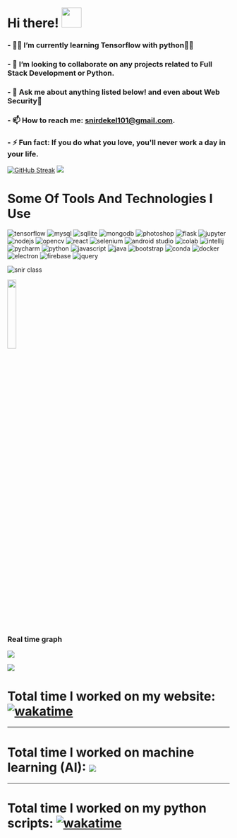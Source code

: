 # Hi there! <img height="45" width="45" src="https://c.tenor.com/SNL9_xhZl9oAAAAi/waving-hand-joypixels.gif" />

<!--
**Snir-Dekel/Snir-Dekel** is a ✨ _special_ ✨ repository because its `README.md` (this file) appears on your GitHub profile.

Here are some ideas to get you started:
-->

<!-- - 🔭 I’m currently working on ... -->
### - 🕵️‍♂️ I’m currently learning Tensorflow with python👩‍💻
### - 🤝 I’m looking to collaborate on any projects related to Full Stack Development or Python.
<!-- ### - 🤔 I’m looking for help with ReactJS. -->
### - 💬 Ask me about anything listed below! and even about Web Security🔐
### - 📫 How to reach me: snirdekel101@gmail.com.
### - ⚡ Fun fact: If you do what you love, you'll never work a day in your life.
[![GitHub Streak](https://github-readme-streak-stats.herokuapp.com/?user=Snir-Dekel&theme=algolia)](https://git.io/streak-stats)
![](https://github-readme-stats.vercel.app/api?username=Snir-Dekel&show_icons=true&theme=algolia)

# Some Of Tools And Technologies I Use

![tensorflow](https://camo.githubusercontent.com/80ab2110fcef93088fac399375889c8ba9d46f3daa68a1a1cfac50fb475c9dc3/68747470733a2f2f696d672e736869656c64732e696f2f62616467652f54656e736f72466c6f772d4646364630303f7374796c653d666f722d7468652d6261646765266c6f676f3d74656e736f72666c6f77266c6f676f436f6c6f723d7768697465)
![mysql](https://camo.githubusercontent.com/a4a4a017a5d519d7c4ce2a3cd3d2194fb7af4b1ca424850784565007c2acc7d8/68747470733a2f2f696d672e736869656c64732e696f2f62616467652f4d7953514c2d3030354338343f7374796c653d666f722d7468652d6261646765266c6f676f3d6d7973716c266c6f676f436f6c6f723d7768697465)
![sqllite](https://camo.githubusercontent.com/932123bf240349f3785c02228b113b06299079e8740f480c767e8335fd6d752a/68747470733a2f2f696d672e736869656c64732e696f2f62616467652f53514c6974652d3037343035453f7374796c653d666f722d7468652d6261646765266c6f676f3d73716c697465266c6f676f436f6c6f723d7768697465)
![mongodb](https://camo.githubusercontent.com/72e92f69f36703548704a9eeda2a9889c2756b5e08f01a9aec6e658c148d014e/68747470733a2f2f696d672e736869656c64732e696f2f62616467652f4d6f6e676f44422d3445413934423f7374796c653d666f722d7468652d6261646765266c6f676f3d6d6f6e676f6462266c6f676f436f6c6f723d7768697465)
![photoshop](https://camo.githubusercontent.com/fceb87783f8368321f404247f93dcf39d5a11a8a4a058842252a569968de5b45/68747470733a2f2f696d672e736869656c64732e696f2f62616467652f41646f626525323050686f746f73686f702d3331413846463f7374796c653d666f722d7468652d6261646765266c6f676f3d41646f626525323050686f746f73686f70266c6f676f436f6c6f723d626c61636b)
![flask](https://camo.githubusercontent.com/68390254ad6054b8e98b68fbcae09a3b78751427686f3e003a33c2bbc913b14c/68747470733a2f2f696d672e736869656c64732e696f2f62616467652f466c61736b2d3030303030303f7374796c653d666f722d7468652d6261646765266c6f676f3d666c61736b266c6f676f436f6c6f723d7768697465)
![jupyter](https://camo.githubusercontent.com/75251632e9c74475dfb9c8a4f17b34792226384fe87ff456cb8603b4e94a15bf/68747470733a2f2f696d672e736869656c64732e696f2f62616467652f4a7570797465722d4633373632362e7376673f267374796c653d666f722d7468652d6261646765266c6f676f3d4a757079746572266c6f676f436f6c6f723d7768697465)
![nodejs](https://camo.githubusercontent.com/a1eae878fdd3d1c1b687992ca74e5cac85f4b68e60a6efaa7bc8dc9883b71229/68747470733a2f2f696d672e736869656c64732e696f2f62616467652f4e6f64652e6a732d3333393933333f7374796c653d666f722d7468652d6261646765266c6f676f3d6e6f6465646f746a73266c6f676f436f6c6f723d7768697465)
![opencv](https://camo.githubusercontent.com/c5e4520578ad42713808a6c0bcd97b366e2a770149aebd702ffbd95d5e201ed7/68747470733a2f2f696d672e736869656c64732e696f2f62616467652f4f70656e43562d3237333338653f7374796c653d666f722d7468652d6261646765266c6f676f3d4f70656e4356266c6f676f436f6c6f723d7768697465)
![react](https://camo.githubusercontent.com/268ac512e333b69600eb9773a8f80b7a251f4d6149642a50a551d4798183d621/68747470733a2f2f696d672e736869656c64732e696f2f62616467652f52656163742d3230323332413f7374796c653d666f722d7468652d6261646765266c6f676f3d7265616374266c6f676f436f6c6f723d363144414642)
![selenium](https://camo.githubusercontent.com/aa432c16fffc9ab28a42272cc885118912098397bfc210d0de4f0de4999f93c9/68747470733a2f2f696d672e736869656c64732e696f2f62616467652f53656c656e69756d2d3433423032413f7374796c653d666f722d7468652d6261646765266c6f676f3d53656c656e69756d266c6f676f436f6c6f723d7768697465)
![android studio](https://camo.githubusercontent.com/9c1baaf9d1afb08a291772d75d3c8f06c71b3a08223227e56d6761236e329917/68747470733a2f2f696d672e736869656c64732e696f2f62616467652f416e64726f69645f53747564696f2d3344444338343f7374796c653d666f722d7468652d6261646765266c6f676f3d616e64726f69642d73747564696f266c6f676f436f6c6f723d7768697465)
![colab](https://camo.githubusercontent.com/ce254316621ae7180772f1e8355fd15d6258eda95d51897e76068d11e6fa7987/68747470733a2f2f696d672e736869656c64732e696f2f62616467652f436f6c61622d4639414230303f7374796c653d666f722d7468652d6261646765266c6f676f3d676f6f676c65636f6c616226636f6c6f723d353235323532)
![intellij](https://camo.githubusercontent.com/a2fdb686bf3f4bd26f142a4b60bde87647ff18e340d8251e0aea3fa551bb568e/68747470733a2f2f696d672e736869656c64732e696f2f62616467652f496e74656c6c694a494445412d3030303030302e7376673f7374796c653d666f722d7468652d6261646765266c6f676f3d696e74656c6c696a2d69646561266c6f676f436f6c6f723d7768697465)
![pycharm](https://img.shields.io/badge/PyCharm-E3EA00.svg?&style=for-the-badge&logo=PyCharm&logoColor=black)
![python](https://camo.githubusercontent.com/94be0a2e5be142925615e5821d97137a930d08fc154962ce43860f1957e6661e/68747470733a2f2f696d672e736869656c64732e696f2f62616467652f507974686f6e2d3337373641423f7374796c653d666f722d7468652d6261646765266c6f676f3d707974686f6e266c6f676f436f6c6f723d7768697465)
![javascript](https://camo.githubusercontent.com/93c855ae825c1757f3426f05a05f4949d3b786c5b22d0edb53143a9e8f8499f6/68747470733a2f2f696d672e736869656c64732e696f2f62616467652f4a6176615363726970742d3332333333303f7374796c653d666f722d7468652d6261646765266c6f676f3d6a617661736372697074266c6f676f436f6c6f723d463744463145)
![java](https://camo.githubusercontent.com/771cc18a712bf9edb0925a86164c34b0d803c4d9177dd4467eff7b777109c723/68747470733a2f2f696d672e736869656c64732e696f2f62616467652f4a6176612d4544384230303f7374796c653d666f722d7468652d6261646765266c6f676f3d6a617661266c6f676f436f6c6f723d7768697465)
![bootstrap](https://camo.githubusercontent.com/b13ed67c809178963ce9d538175b02649800772be1ce0cb02da5879e5614e236/68747470733a2f2f696d672e736869656c64732e696f2f62616467652f426f6f7473747261702d3536334437433f7374796c653d666f722d7468652d6261646765266c6f676f3d626f6f747374726170266c6f676f436f6c6f723d7768697465)
![conda](https://camo.githubusercontent.com/c2800672ad04fe21e9c464eadf19e4528d580d9165b2c685fa3eb8f547620c40/68747470733a2f2f696d672e736869656c64732e696f2f62616467652f636f6e64612d333432423032392e7376673f267374796c653d666f722d7468652d6261646765266c6f676f3d616e61636f6e6461266c6f676f436f6c6f723d7768697465)
![docker](https://camo.githubusercontent.com/63350538fde994bc287ccd4908809301e157980e6564bf78d2c5cec22c0a5914/68747470733a2f2f696d672e736869656c64732e696f2f62616467652f446f636b65722d3243413545303f7374796c653d666f722d7468652d6261646765266c6f676f3d646f636b6572266c6f676f436f6c6f723d7768697465)
![electron](https://camo.githubusercontent.com/a2644ec12920fb2ed2639b63036bf15f541b48fd89e753f6dfcd1e6b0b2001e5/68747470733a2f2f696d672e736869656c64732e696f2f62616467652f456c656374726f6e2d3242324533413f7374796c653d666f722d7468652d6261646765266c6f676f3d656c656374726f6e266c6f676f436f6c6f723d394645414639)
![firebase](https://camo.githubusercontent.com/bac5c7f45fe7c116b5f8c9d61c4611b31f635301a841bf8dcf1b89b8fcfa4824/68747470733a2f2f696d672e736869656c64732e696f2f62616467652f66697265626173652d6666636132383f7374796c653d666f722d7468652d6261646765266c6f676f3d6669726562617365266c6f676f436f6c6f723d626c61636b)
![jquery](https://camo.githubusercontent.com/15b7da9c5e50455ef7c50a5d642afad7ab8d752e575010116727c3865beb026d/68747470733a2f2f696d672e736869656c64732e696f2f62616467652f6a51756572792d3037363941443f7374796c653d666f722d7468652d6261646765266c6f676f3d6a7175657279266c6f676f436f6c6f723d7768697465)


![snir class](https://user-images.githubusercontent.com/66528853/139701538-788a944b-30bd-46c6-a70d-f59e2d86e028.png)


<img src="https://camo.githubusercontent.com/cb36ffb8afc023f3dc7b324ac8963a109e7651cf05343500cbe152e1ef868a6a/68747470733a2f2f6b6f6d617265762e636f6d2f67687076632f3f757365726e616d653d536e69722d44656b656c267374796c653d706c6173746963" alt="" data-canonical-src="https://komarev.com/ghpvc/?username=Snir-Dekel&amp;style=plastic" style="max-width: 100%;width: 20%;">

### Real time graph
![](https://wakatime.com/share/@Snir_Dekel/23ace0e7-145f-4515-a2bc-10684ba2cbdc.svg)

![](https://wakatime.com/share/@Snir_Dekel/7dfb559b-3b02-42cb-8e8f-87736e5ea4f0.svg)
# Total time I worked on my website: [![wakatime](https://wakatime.com/badge/github/Snir-Dekel/Snir-Dekel.svg)](https://wakatime.com/badge/github/Snir-Dekel/Snir-Dekel)

<hr>

# Total time I worked on machine learning (AI): <img src="https://wakatime.com/badge/user/b4ec8eb1-ca9f-4bc3-9335-61516e7e0c37/project/b17349d1-f817-4626-9c24-6c8274318b4f.svg">

<hr>

# Total time I worked on my python scripts: [![wakatime](https://wakatime.com/badge/github/Snir-Dekel/automatic-whatsapp-messages-sender.svg)](https://wakatime.com/badge/github/Snir-Dekel/automatic-whatsapp-messages-sender)


